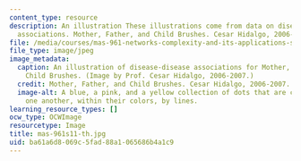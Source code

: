 ```yaml
---
content_type: resource
description: An illustration These illustrations come from data on disease-disease
  associations. Mother, Father, and Child Brushes. Cesar Hidalgo, 2006-2007.
file: /media/courses/mas-961-networks-complexity-and-its-applications-spring-2011/ba61a6d8069c5fad88a1065686b4a1c9_mas-961s11-th.jpg
file_type: image/jpeg
image_metadata:
  caption: An illustration of disease-disease associations for Mother, Father and
    Child Brushes. (Image by Prof. Cesar Hidalgo, 2006-2007.)
  credit: Mother, Father, and Child Brushes. Cesar Hidalgo, 2006-2007.
  image-alt: A blue, a pink, and a yellow collection of dots that are connected to
    one another, within their colors, by lines.
learning_resource_types: []
ocw_type: OCWImage
resourcetype: Image
title: mas-961s11-th.jpg
uid: ba61a6d8-069c-5fad-88a1-065686b4a1c9
---
```

